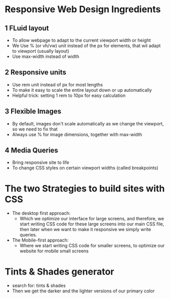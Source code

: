 # Responsive Web Design Ingredients

## 1 FLuid layout

- To allow webpage to adapt to the current viewport width or height
- We Use % (or vh/vw) unit instead of the px for elements, that wil adapt to viewport (usually layout)
- Use max-width instead of width

## 2 Responsive units

- Use rem unit instead of px for most lengths
- To make it easy to scale the entire layout down or up automatically
- Helpful trick: setting 1 rem to 10px for easy calculation

## 3 Flexible Images

- By default, images don't scale automatically as we change the viewport, so we need to fix that
- Always use % for image dimensions, together with max-width

## 4 Media Queries

- Bring responsive site to life
- To change CSS styles on certain viewport widths (called breakpoints)

# The two Strategies to build sites with CSS

- The desktop first approach:
  - Which we optimize our interface for large screens, and therefore, we start writing CSS code for these large screens into our main CSS file, then later when we want to make it responsive we simply write queries.
- The Mobile-first approach:
  - Where we start writing CSS code for smaller screens, to optimize our website for mobile small screens

# Tints & Shades generator

- search for: tints & shades
- Then we get the darker and the lighter versions of our primary color

